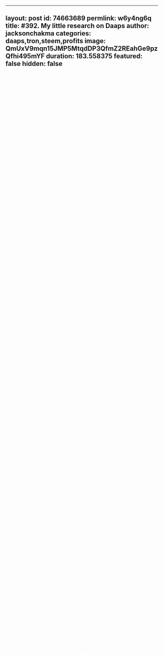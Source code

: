 
---
layout: post
id: 74663689
permlink: w6y4ng6q
title:  #392. My little research on Daaps
author: jacksonchakma
categories: daaps,tron,steem,profits
image: QmUxV9mqn15JMP5MtqdDP3QfmZ2REahGe9pzQfhi495mYF
duration: 183.558375
featured: false
hidden: false
---
    
<video poster="https://snap1.d.tube/ipfs/QmUxV9mqn15JMP5MtqdDP3QfmZ2REahGe9pzQfhi495mYF" autoplay="" id="player_html5_api" class="vjs-tech" style="width: 100%; height: 100%;" tabindex="-1" src="https://video.dtube.top/ipfs/QmVknFBx5i8NBCw32i4233wKirNu3rkLipzgwAANNgwZmG"></video>

These few days I've been really surfing the daaps, mostly the Tron daaps. Some say its a gambling where you can double your earnings, but there is a risk associated with it. I've already tried the daaps of Steem network, it was quite impressive. So now Im little bit of researching on Tron daaps. I will let you guys know everything of what I've learned.

Thank you for watching.

